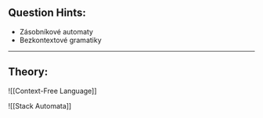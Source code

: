 ## Question Hints:
- Zásobníkové automaty
- Bezkontextové gramatiky
---
## Theory:
![[Context-Free Language]]

![[Stack Automata]]
